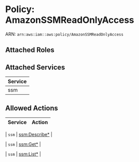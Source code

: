 # Policy: AmazonSSMReadOnlyAccess

ARN: `arn:aws:iam::aws:policy/AmazonSSMReadOnlyAccess`

## Attached Roles

## Attached Services

| Service |
|---------|
| ssm |

## Allowed Actions

| Service | Action |
|:-------:|--------|

| `ssm` | [ssm:Describe*](../actions.md#ssm:describeall) |

| `ssm` | [ssm:Get*](../actions.md#ssm:getall) |

| `ssm` | [ssm:List*](../actions.md#ssm:listall) |
